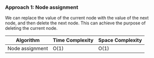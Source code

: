 ### Approach 1: Node assignment

We can replace the value of the current node with the value of the next node, and then delete the next node. This can achieve the purpose of deleting the current node.

| Algorithm                     | Time Complexity      | Space Complexity  |
|------------------------------ | -------------------- | ----------------- |
| Node assignment               | O(1)                 | O(1)              |

